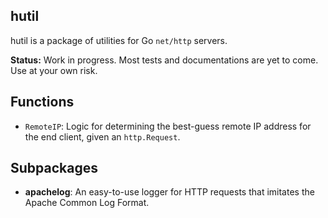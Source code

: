 ## hutil

hutil is a package of utilities for Go `net/http` servers.

**Status:** Work in progress. Most tests and documentations are yet to come. Use at your own risk.

## Functions

* `RemoteIP`: Logic for determining the best-guess remote IP address for the end client, given an
  `http.Request`.

## Subpackages

* **apachelog**: An easy-to-use logger for HTTP requests that imitates the Apache Common Log Format.
